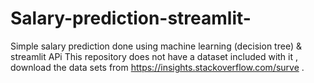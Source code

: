 # Salary-prediction-streamlit-
Simple salary prediction done using machine learning (decision tree) &amp; streamlit APi 
This repository does not have a dataset included with it , download the data sets from https://insights.stackoverflow.com/surve .
